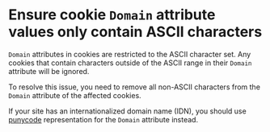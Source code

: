 # Ensure cookie `Domain` attribute values only contain ASCII characters

`Domain` attributes in cookies are restricted to the ASCII character set. Any
cookies that contain characters outside of the ASCII range in their `Domain`
attribute will be ignored.

To resolve this issue, you need to remove all non-ASCII characters from the
`Domain` attribute of the affected cookies.

If your site has an internationalized domain name (IDN), you should use
[punycode](punycodeReference) representation for the `Domain` attribute instead.
